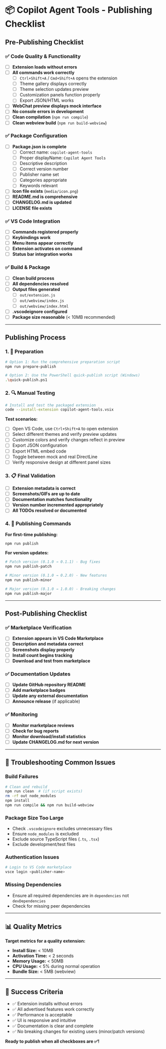 # 📦 Copilot Agent Tools - Publishing Checklist

## Pre-Publishing Checklist

### ✅ Code Quality & Functionality
- [ ] **Extension loads without errors**
- [ ] **All commands work correctly**
  - [ ] `Ctrl+Shift+A` / `Cmd+Shift+A` opens the extension
  - [ ] Theme gallery displays correctly
  - [ ] Theme selection updates preview
  - [ ] Customization panels function properly
  - [ ] Export JSON/HTML works
- [ ] **WebChat preview displays mock interface**
- [ ] **No console errors in development**
- [ ] **Clean compilation** (`npm run compile`)
- [ ] **Clean webview build** (`npm run build-webview`)

### ✅ Package Configuration
- [ ] **Package.json is complete**
  - [ ] Correct name: `copilot-agent-tools`
  - [ ] Proper displayName: `Copilot Agent Tools`
  - [ ] Descriptive description
  - [ ] Correct version number
  - [ ] Publisher name set
  - [ ] Categories appropriate
  - [ ] Keywords relevant
- [ ] **Icon file exists** (`media/icon.png`)
- [ ] **README.md is comprehensive**
- [ ] **CHANGELOG.md is updated**
- [ ] **LICENSE file exists**

### ✅ VS Code Integration
- [ ] **Commands registered properly**
- [ ] **Keybindings work**
- [ ] **Menu items appear correctly**
- [ ] **Extension activates on command**
- [ ] **Status bar integration works**

### ✅ Build & Package
- [ ] **Clean build process**
- [ ] **All dependencies resolved**
- [ ] **Output files generated**
  - [ ] `out/extension.js`
  - [ ] `out/webview/index.js`
  - [ ] `out/webview/index.html`
- [ ] **.vscodeignore configured**
- [ ] **Package size reasonable** (< 10MB recommended)

---

## Publishing Process

### 1. 🧹 Preparation
```bash
# Option 1: Run the comprehensive preparation script
npm run prepare-publish

# Option 2: Use the PowerShell quick-publish script (Windows)
.\quick-publish.ps1
```

### 2. 🔍 Manual Testing
```bash
# Install and test the packaged extension
code --install-extension copilot-agent-tools.vsix
```

**Test scenarios:**
- [ ] Open VS Code, use `Ctrl+Shift+A` to open extension
- [ ] Select different themes and verify preview updates
- [ ] Customize colors and verify changes reflect in preview
- [ ] Export JSON configuration
- [ ] Export HTML embed code
- [ ] Toggle between mock and real DirectLine
- [ ] Verify responsive design at different panel sizes

### 3. 📋 Final Validation
- [ ] **Extension metadata is correct**
- [ ] **Screenshots/GIFs are up to date**
- [ ] **Documentation matches functionality**
- [ ] **Version number incremented appropriately**
- [ ] **All TODOs resolved or documented**

### 4. 🚀 Publishing Commands

**For first-time publishing:**
```bash
npm run publish
```

**For version updates:**
```bash
# Patch version (0.1.0 → 0.1.1) - Bug fixes
npm run publish-patch

# Minor version (0.1.0 → 0.2.0) - New features
npm run publish-minor

# Major version (0.1.0 → 1.0.0) - Breaking changes
npm run publish-major
```

---

## Post-Publishing Checklist

### ✅ Marketplace Verification
- [ ] **Extension appears in VS Code Marketplace**
- [ ] **Description and metadata correct**
- [ ] **Screenshots display properly**
- [ ] **Install count begins tracking**
- [ ] **Download and test from marketplace**

### ✅ Documentation Updates
- [ ] **Update GitHub repository README**
- [ ] **Add marketplace badges**
- [ ] **Update any external documentation**
- [ ] **Announce release** (if applicable)

### ✅ Monitoring
- [ ] **Monitor marketplace reviews**
- [ ] **Check for bug reports**
- [ ] **Monitor download/install statistics**
- [ ] **Update CHANGELOG.md for next version**

---

## 🔧 Troubleshooting Common Issues

### Build Failures
```bash
# Clean and rebuild
npm run clean  # (if script exists)
rm -rf out node_modules
npm install
npm run compile && npm run build-webview
```

### Package Size Too Large
- Check `.vscodeignore` excludes unnecessary files
- Ensure `node_modules` is excluded
- Exclude source TypeScript files (`.ts`, `.tsx`)
- Exclude development/test files

### Authentication Issues
```bash
# Login to VS Code marketplace
vsce login <publisher-name>
```

### Missing Dependencies
- Ensure all required dependencies are in `dependencies` not `devDependencies`
- Check for missing peer dependencies

---

## 📊 Quality Metrics

**Target metrics for a quality extension:**
- **Install Size:** < 10MB
- **Activation Time:** < 2 seconds
- **Memory Usage:** < 50MB
- **CPU Usage:** < 5% during normal operation
- **Bundle Size:** < 5MB (webview)

---

## 🎯 Success Criteria

- ✅ Extension installs without errors
- ✅ All advertised features work correctly
- ✅ Performance is acceptable
- ✅ UI is responsive and intuitive
- ✅ Documentation is clear and complete
- ✅ No breaking changes for existing users (minor/patch versions)

**Ready to publish when all checkboxes are ✅!**
